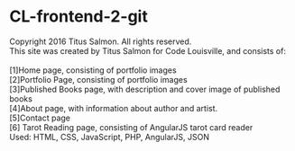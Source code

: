 # CL-frontend-2-git<br>
Copyright 2016 Titus Salmon. All rights reserved.<br>
This site was created by Titus Salmon for Code Louisville, and consists of:<br><br>
[1]Home page, consisting of portfolio images<br>
[2]Portfolio Page, consisting of portfolio images<br>
[3]Published Books page, with description and cover image of published books<br>
[4]About page, with information about author and artist.<br>
[5]Contact page<br>
[6] Tarot Reading page, consisting of AngularJS tarot card reader<br>
Used: HTML, CSS, JavaScript, PHP, AngularJS, JSON
